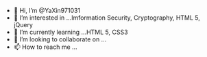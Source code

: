 - 👋 Hi, I’m @YaXin971031
- 👀 I’m interested in ...Imformation Security, Cryptography, HTML 5, jQuery
- 🌱 I’m currently learning ...HTML 5, CSS3
- 💞️ I’m looking to collaborate on ...
- 📫 How to reach me ...

<!---
YaXin971031/YaXin971031 is a ✨ special ✨ repository because its `README.md` (this file) appears on your GitHub profile.
You can click the Preview link to take a look at your changes.
--->
